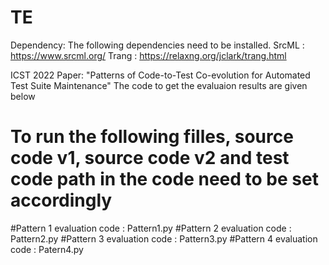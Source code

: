 # TE

Dependency: The following dependencies need to be installed. SrcML : https://www.srcml.org/ Trang : https://relaxng.org/jclark/trang.html

ICST 2022 Paper:
"Patterns of Code-to-Test Co-evolution for Automated Test Suite Maintenance"
The code to get the evaluaion results are given below
# To run the following filles, source code v1, source code v2 and test code path in the code need to be set accordingly
#Pattern 1 evaluation code : Pattern1.py
#Pattern 2 evaluation code : Pattern2.py
#Pattern 3 evaluation code : Pattern3.py
#Pattern 4 evaluation code : Patern4.py


